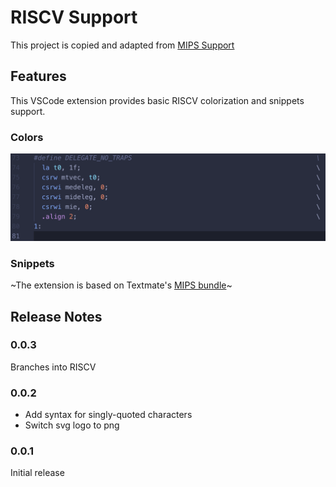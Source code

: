 # RISCV Support

This project is copied and adapted from [MIPS Support](https://github.com/kdarkhan/vscode-mips-support)

## Features
This VSCode extension provides basic RISCV colorization and snippets support.

### Colors

![colors](images/vscode-riscv-colors.png)

### Snippets

~The extension is based on Textmate's [MIPS bundle](https://github.com/textmate/mips.tmbundle)~

## Release Notes

### 0.0.3

Branches into RISCV

### 0.0.2

* Add syntax for singly-quoted characters
* Switch svg logo to png

### 0.0.1

Initial release
